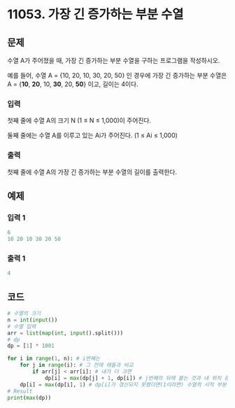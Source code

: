 # 11053. 가장 긴 증가하는 부분 수열

## 문제

수열 A가 주어졌을 때, 가장 긴 증가하는 부분 수열을 구하는 프로그램을 작성하시오.

예를 들어, 수열 A = {10, 20, 10, 30, 20, 50} 인 경우에 가장 긴 증가하는 부분 수열은 A = {**10**, **20**, 10, **30**, 20, **50**} 이고, 길이는 4이다.



### 입력

첫째 줄에 수열 A의 크기 N (1 ≤ N ≤ 1,000)이 주어진다.

둘째 줄에는 수열 A를 이루고 있는 Ai가 주어진다. (1 ≤ Ai ≤ 1,000)

### 출력

첫째 줄에 수열 A의 가장 긴 증가하는 부분 수열의 길이를 출력한다.





## 예제

### 입력 1

```python
6
10 20 10 30 20 50
```

### 출력 1

```python
4
```





## 코드

```python
# 수열의 크기
n = int(input())
# 수열 입력
arr = list(map(int, input().split()))
# dp
dp = [1] * 1001

for i in range(1, n): # i번째는
    for j in range(i): # 그 전에 애들과 비교
        if arr[j] < arr[i]: # 내가 더 크면
            dp[i] = max(dp[j] + 1, dp[i]) # j번째의 뒤에 붙는 것과 내 위치 중 어느게 더 긴 수열일지 결정
    dp[i] = max(dp[i], 1) # dp[i]가 갱신되지 못했다면(1이라면) 수열의 시작 부분임(가장 작음)
# Result
print(max(dp))
```
